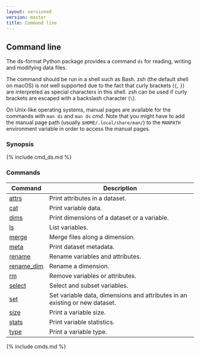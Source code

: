 ```yaml
---
layout: versioned
version: master
title: Command line
---
```


## Command line

The ds-format Python package provides a command `ds` for reading, writing and
modifying data files.

The command should be run in a shell such as Bash. zsh (the default shell on
macOS) is not well supported due to the fact that curly brackets (`{`, `}`) are
interpreted as special characters in this shell. zsh can be used if curly
brackets are escaped with a backslash character (`\`).

On Unix-like operating systems, manual pages are available for the commands
with `man ds` and `man ds` *cmd*. Note that you might have to add the manual
page path (usually `$HOME/.local/share/man/`) to the `MANPATH` environment
variable in order to access the manual pages.

### Synopsis

{% include cmd_ds.md %}

### Commands

| Command | Description |
| --- | --- |
| [attrs](#attrs) | Print attributes in a dataset. |
| [cat](#cat) | Print variable data. |
| [dims](#dims) | Print dimensions of a dataset or a variable. |
| [ls](#ls) | List variables. |
| [merge](#merge) | Merge files along a dimension. |
| [meta](#meta) | Print dataset metadata. |
| [rename](#rename) | Rename variables and attributes. |
| [rename\_dim](#rename_dim) | Rename a dimension. |
| [rm](#rm) | Remove variables or attributes. |
| [select](#select) | Select and subset variables. |
| [set](#set) | Set variable data, dimensions and attributes in an existing or new dataset. |
| [size](#size) | Print a variable size. |
| [stats](#stats) | Print variable statistics. |
| [type](#type) | Print a variable type. |

{% include cmds.md %}
